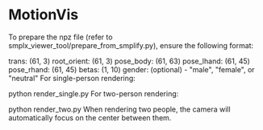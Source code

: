 # MotionVis

To prepare the npz file (refer to smplx_viewer_tool/prepare_from_smplify.py), ensure the following format:

trans: (61, 3)
root_orient: (61, 3)
pose_body: (61, 63)
pose_lhand: (61, 45)
pose_rhand: (61, 45)
betas: (1, 10)
gender: (optional) - "male", "female", or "neutral"
For single-person rendering:

python render_single.py
For two-person rendering:

python render_two.py
When rendering two people, the camera will automatically focus on the center between them.
